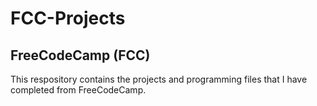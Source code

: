 # FCC-Projects
## FreeCodeCamp (FCC)
This respository contains the projects and programming files that I have completed from FreeCodeCamp.
